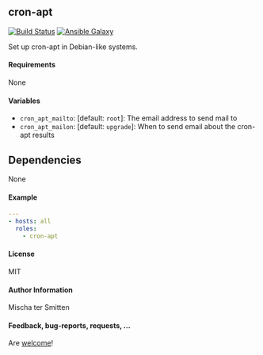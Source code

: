 ## cron-apt

[![Build Status](https://travis-ci.org/Oefenweb/ansible-cron-apt.svg?branch=master)](https://travis-ci.org/Oefenweb/ansible-cron-apt) [![Ansible Galaxy](http://img.shields.io/badge/ansible--galaxy-cron--apt-blue.svg)](https://galaxy.ansible.com/list#/roles/1416)

Set up cron-apt in Debian-like systems.

#### Requirements

None

#### Variables

* `cron_apt_mailto`: [default: `root`]: The email address to send mail to
* `cron_apt_mailon`: [default: `upgrade`]: When to send email about the cron-apt results

## Dependencies

None

#### Example

```yaml
---
- hosts: all
  roles:
    - cron-apt
```

#### License

MIT

#### Author Information

Mischa ter Smitten

#### Feedback, bug-reports, requests, ...

Are [welcome](https://github.com/Oefenweb/ansible-cron-apt/issues)!
